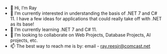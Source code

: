 - 👋 Hi, I’m Ray
- 👀 I’m currently interested in understanding the basis of .NET 7 and C# 11. I have a few ideas for applications that could really take off with .NET as its base!
- 🌱 I’m currently learning .NET 7 and C# 11.
- 💞️ I’m looking to collaborate on Web Projects, Database Projects, AI projects, etc. 
- 📫 The best way to reach me is by:
     email - ray.reesjr@comcast.net
     

<!---
reejr-ray/reejr-ray is a ✨ special ✨ repository because its `README.md` (this file) appears on your GitHub profile.
You can click the Preview link to take a look at your changes.
--->
